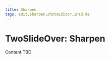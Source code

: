 ```yaml
---
title: Sharpen
tags: edit,sharpen,photoEditor,iPad,de
---
```


# TwoSlideOver: Sharpen

Content TBD
